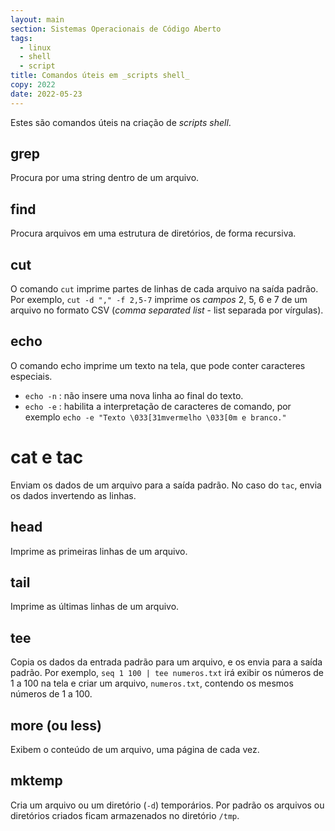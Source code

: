 ```yaml
---
layout: main
section: Sistemas Operacionais de Código Aberto
tags:
  - linux
  - shell
  - script
title: Comandos úteis em _scripts shell_
copy: 2022
date: 2022-05-23
---
```


Estes são comandos úteis na criação de _scripts shell_.

## grep

Procura por uma string dentro de um arquivo.

## find

Procura arquivos em uma estrutura de diretórios, de forma recursiva.

## cut

O comando `cut` imprime partes de linhas de cada arquivo na saída padrão. Por exemplo, `cut -d "," -f 2,5-7` imprime os _campos_ 2, 5, 6 e 7 de um arquivo no formato CSV (_comma separated list_ - list separada por vírgulas).

## echo

O comando echo imprime um texto na tela, que pode conter caracteres especiais.

* `echo -n`
    : não insere uma nova linha ao final do texto.
* `echo -e`
    : habilita a interpretação de caracteres de comando, por exemplo `echo -e "Texto \033[31mvermelho \033[0m e branco."`

# cat e tac

Enviam os dados de um arquivo para a saída padrão. No caso do `tac`, envia os dados invertendo as linhas.

## head

Imprime as primeiras linhas de um arquivo.

## tail

Imprime as últimas linhas de um arquivo.

## tee

Copia os dados da entrada padrão para um arquivo, e os envia para a saída padrão. Por exemplo, `seq 1 100 | tee numeros.txt` irá exibir os números de 1 a 100 na tela e criar um arquivo, `numeros.txt`, contendo os mesmos números de 1 a 100.

## more (ou less)

Exibem o conteúdo de um arquivo, uma página de cada vez.

## mktemp

Cria um arquivo ou um diretório (`-d`) temporários. Por padrão os arquivos ou diretórios criados ficam armazenados no diretório `/tmp`.
